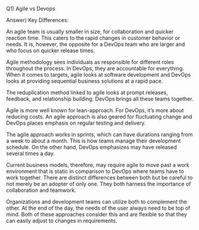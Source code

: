 Q1) Agile vs Devops

Answer) Key Differences:

An agile team is usually smaller in size, for collaboration and quicker reaction time. This caters to the rapid changes in customer behavior or needs. It is, however, the opposite for a DevOps team who are larger and who focus on quicker release times.

Agile methodology sees individuals as responsible for different roles throughout the process. In DevOps, they are accountable for everything. When it comes to targets, agile looks at software development and DevOps looks at providing sequential business solutions at a rapid pace.

The reduplication method linked to agile looks at prompt releases, feedback, and relationship building. DevOps brings all these teams together.

Agile is more well known for lean-approach. For DevOps, it’s more about reducing costs. An agile approach is also geared for fluctuating change and DevOps places emphasis on regular testing and delivery.

The agile approach works in sprints, which can have durations ranging from a week to about a month. This is how teams manage their development schedule. On the other hand, DevOps emphasizes may have released several times a day.

Current business models, therefore, may require agile to move past a work environment that is static in comparison to DevOps where teams have to work together. There are distinct differences between both but be careful to not merely be an adopter of only one. They both harness the importance of collaboration and teamwork.

Organizations and development teams can utilize both to complement the other. At the end of the day, the needs of the user always need to be top of mind. Both of these approaches consider this and are flexible so that they can easily adjust to changes in requirements.
